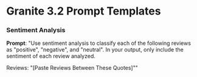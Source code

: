 # Granite 3.2 Prompt Templates

### Sentiment Analysis

**Prompt**: "Use sentiment analysis to classify each of the following reviews as "positive", "negative", and "neutral". In your output, only include the sentiment of each review analyzed. 

Reviews: "[Paste Reviews Between These Quotes]""
